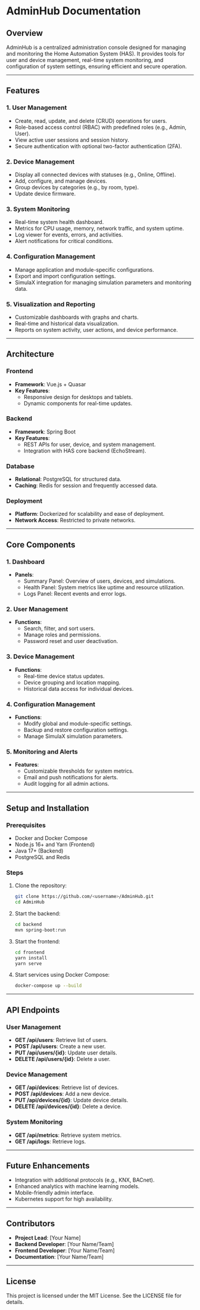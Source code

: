 # AdminHub Documentation

## Overview
AdminHub is a centralized administration console designed for managing and monitoring the Home Automation System (HAS). It provides tools for user and device management, real-time system monitoring, and configuration of system settings, ensuring efficient and secure operation.

---

## Features

### 1. **User Management**
- Create, read, update, and delete (CRUD) operations for users.
- Role-based access control (RBAC) with predefined roles (e.g., Admin, User).
- View active user sessions and session history.
- Secure authentication with optional two-factor authentication (2FA).

### 2. **Device Management**
- Display all connected devices with statuses (e.g., Online, Offline).
- Add, configure, and manage devices.
- Group devices by categories (e.g., by room, type).
- Update device firmware.

### 3. **System Monitoring**
- Real-time system health dashboard.
- Metrics for CPU usage, memory, network traffic, and system uptime.
- Log viewer for events, errors, and activities.
- Alert notifications for critical conditions.

### 4. **Configuration Management**
- Manage application and module-specific configurations.
- Export and import configuration settings.
- SimulaX integration for managing simulation parameters and monitoring data.

### 5. **Visualization and Reporting**
- Customizable dashboards with graphs and charts.
- Real-time and historical data visualization.
- Reports on system activity, user actions, and device performance.

---

## Architecture

### **Frontend**
- **Framework**: Vue.js + Quasar
- **Key Features**:
  - Responsive design for desktops and tablets.
  - Dynamic components for real-time updates.

### **Backend**
- **Framework**: Spring Boot
- **Key Features**:
  - REST APIs for user, device, and system management.
  - Integration with HAS core backend (EchoStream).

### **Database**
- **Relational**: PostgreSQL for structured data.
- **Caching**: Redis for session and frequently accessed data.

### **Deployment**
- **Platform**: Dockerized for scalability and ease of deployment.
- **Network Access**: Restricted to private networks.

---

## Core Components

### **1. Dashboard**
- **Panels**:
  - Summary Panel: Overview of users, devices, and simulations.
  - Health Panel: System metrics like uptime and resource utilization.
  - Logs Panel: Recent events and error logs.

### **2. User Management**
- **Functions**:
  - Search, filter, and sort users.
  - Manage roles and permissions.
  - Password reset and user deactivation.

### **3. Device Management**
- **Functions**:
  - Real-time device status updates.
  - Device grouping and location mapping.
  - Historical data access for individual devices.

### **4. Configuration Management**
- **Functions**:
  - Modify global and module-specific settings.
  - Backup and restore configuration settings.
  - Manage SimulaX simulation parameters.

### **5. Monitoring and Alerts**
- **Features**:
  - Customizable thresholds for system metrics.
  - Email and push notifications for alerts.
  - Audit logging for all admin actions.

---

## Setup and Installation

### Prerequisites
- Docker and Docker Compose
- Node.js 16+ and Yarn (Frontend)
- Java 17+ (Backend)
- PostgreSQL and Redis

### Steps
1. Clone the repository:
   ```bash
   git clone https://github.com/<username>/AdminHub.git
   cd AdminHub
   ```
2. Start the backend:
   ```bash
   cd backend
   mvn spring-boot:run
   ```
3. Start the frontend:
   ```bash
   cd frontend
   yarn install
   yarn serve
   ```
4. Start services using Docker Compose:
   ```bash
   docker-compose up --build
   ```

---

## API Endpoints

### User Management
- **GET /api/users**: Retrieve list of users.
- **POST /api/users**: Create a new user.
- **PUT /api/users/{id}**: Update user details.
- **DELETE /api/users/{id}**: Delete a user.

### Device Management
- **GET /api/devices**: Retrieve list of devices.
- **POST /api/devices**: Add a new device.
- **PUT /api/devices/{id}**: Update device details.
- **DELETE /api/devices/{id}**: Delete a device.

### System Monitoring
- **GET /api/metrics**: Retrieve system metrics.
- **GET /api/logs**: Retrieve logs.

---

## Future Enhancements
- Integration with additional protocols (e.g., KNX, BACnet).
- Enhanced analytics with machine learning models.
- Mobile-friendly admin interface.
- Kubernetes support for high availability.

---

## Contributors
- **Project Lead**: [Your Name]
- **Backend Developer**: [Your Name/Team]
- **Frontend Developer**: [Your Name/Team]
- **Documentation**: [Your Name/Team]

---

## License
This project is licensed under the MIT License. See the LICENSE file for details.

